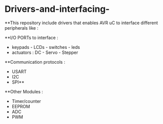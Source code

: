 # Drivers-and-interfacing-
**This repository include drivers that enables AVR uC to interface different peripherals like :

**I/O PORTs to interface :
- keypads - LCDs - switches - leds 
- actuators : DC - Servo - Stepper 

**Communication protocols : 
- USART
- I2C 
- SPI** 

**Other Modules : 
- Timer/counter 
- EEPROM 
- ADC 
- PWM 










